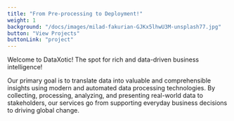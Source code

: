 ```yaml
---
title: "From Pre-processing to Deployment!"
weight: 1
background: "/docs/images/milad-fakurian-GJKx5lhwU3M-unsplash77.jpg"
button: "View Projects"
buttonLink: "project"
---
```


Welcome to DataXotic! The spot for rich and data-driven business intelligence! 

Our primary goal is to translate data into valuable and comprehensible insights using modern and automated data processing technologies. By collecting, processing, analyzing, and presenting real-world data to stakeholders, our services go from supporting everyday business decisions to driving global change.
